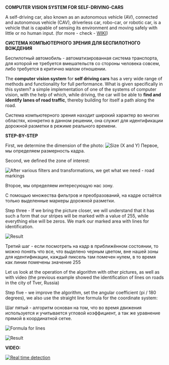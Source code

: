 **COMPUTER VISION SYSTEM FOR SELF-DRIVING-CARS**

A self-driving car, also known as an autonomous vehicle (AV), connected and autonomous vehicle (CAV), driverless car, robo-car, or robotic car, is a vehicle that is capable of sensing its environment and moving safely with little or no human input. (for more - check - [WIKI](https://en.wikipedia.org/wiki/Self-driving_car))

**СИСТЕМА КОМПЬЮТЕРНОГО ЗРЕНИЯ ДЛЯ БЕСПИЛОТНОГО ВОЖДЕНИЯ**
 
Беспилотный автомобиль - автоматизированная система транспорта, для которой не требуется вмешательств со стороны человека совсем, либо требуется в критично малом отношении.

The **computer vision system** for **self driving cars** has a very wide range of methods and functionality for full performance. What is given specifically in this system? a simple implementation of one of the systems of computer vision, with the help of which, while driving, the car will be able to **find and identify lanes of road traffic**, thereby building for itself a path along the road.

Система компьютерного зрения находит широкий характер во многих областях, конкретно в данном решении, она служит для идентификации дорожной разметки в режиме реального времени.

**STEP-BY-STEP**

First, we determine the dimension of the photo:
![Size (X and Y)](https://sun9-17.userapi.com/c854428/v854428154/192090/F0cBbsJaqTY.jpg)
Первое, мы определяем размерность кадра.

Second, we defined the zone of interest:

![After various filters and transformations, we get what we need - road markings](https://sun9-43.userapi.com/c854428/v854428154/1920b5/fze2dgVUql8.jpg)

Второе, мы определяем интересующую нас зону.

С помощью множества фильтров и преобразований, на кадре остаётся только выделенные маркеры дорожной разметки.

Step three - If we bring the picture closer, we will understand that it has such a form that our stripes will be marked with a value of 255, while everything else will be zeros. We mark our marked area with lines for identification.

![Result](https://sun9-44.userapi.com/c854428/v854428409/195fbb/yyZIKv2yTrc.jpg)

Третий шаг - если посмотреть на кадр в приближённом состоянии, то можно понять что все, что выделено черным цветом, вне нашей зоны для идентификации, каждый пиксель там помечен нулем, в то время как линии помечены значение 255

Let us look at the operation of the algorithm with other pictures, as well as with video (the previous example showed the identification of lines on roads in the city of Tver, Russia)

Step five - we improve the algorithm, set the angular coefficient (pi / 180 degrees), we also use the straight line formula for the coordinate system:

Шаг пятый - алгоритм основан на том, что во время движения используется и учитывается угловой коэффициент, а так же уравнение прямой в координатной сетке.

![Formula for lines](https://d321jvp1es5c6w.cloudfront.net/sites/default/files/imce-user-gen/a1m4l8image6.jpg)

![Result](https://sun9-15.userapi.com/c854428/v854428409/195ff6/tFjgCLEFD3M.jpg)


**VIDEO:**

<a href="https://j.gifs.com/q7pmBD.gif"><img src="https://j.gifs.com/q7pmBD.gif" title="Real time detection"/></a>
